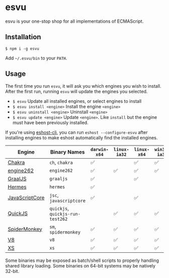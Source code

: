# esvu

esvu is your one-stop shop for all implementations of ECMAScript.

## Installation

```
$ npm i -g esvu
```

Add `~/.esvu/bin` to your `PATH`.

## Usage

The first time you run `esvu`, it will ask you which engines you wish to
install. After the first run, running `esvu` will update the engines you
selected.

- `$ esvu`
  Update all installed engines, or select engines to install
- `$ esvu install <engine>`
  Install the engine `<engine>`
- `$ esvu uninstall <engine>`
  Uninstall `<engine>`
- `$ esvu update <engine>`
  Update `<engine>`. Like `install` but the engine must have been previously
  installed.

If you're using [eshost-cli][], you can run `eshost --configure-esvu` after
installing engines to make eshost automatically find the installed engines.

| Engine             | Binary Names                     | `darwin-x64` | `linux-ia32` | `linux-x64` | `win32-ia32` | `win32-x64` |
|--------------------|----------------------------------|--------------|--------------|-------------|--------------|-------------|
| [Chakra][]         | `ch`, `chakra`                   | ✅           |              | ✅          | ✅           | ✅          |
| [engine262][]      | `engine262`                      | ✅           | ✅           | ✅          | ✅           | ✅          |
| [GraalJS][]        | `graaljs`                        | ✅           |              | ✅          |              | ✅          |
| [Hermes][]         | `hermes`                         | ✅           |              |             |              | ✅          |
| [JavaScriptCore][] | `jsc`, `javascriptcore`          | ✅           |              | ✅          |              | ✅          |
| [QuickJS][]        | `quickjs`, `quickjs-run-test262` |              | ✅           | ✅          | ✅           | ✅          |
| [SpiderMonkey][]   | `sm`, `spidermonkey`             | ✅           | ✅           | ✅          | ✅           | ✅          |
| [V8][]             | `v8`                             | ✅           | ✅           | ✅          | ✅           | ✅          |
| [XS][]             | `xs`                             | ✅           | ✅           | ✅          | ✅           | ✅          |

Some binaries may be exposed as batch/shell scripts to properly handling shared library loading. Some binaries on
64-bit systems may be natively 32-bit.

[eshost-cli]: https://github.com/bterlson/eshost-cli
[Chakra]: https://github.com/microsoft/chakracore
[engine262]: https://engine262.js.org
[GraalJS]: https://github.com/graalvm/graaljs
[Hermes]: https://hermesengine.dev
[JavaScriptCore]: https://developer.apple.com/documentation/javascriptcore
[QuickJS]: https://bellard.org/quickjs/
[SpiderMonkey]: https://developer.mozilla.org/en-US/docs/Mozilla/Projects/SpiderMonkey
[V8]: https://v8.dev
[XS]: https://www.moddable.com/
